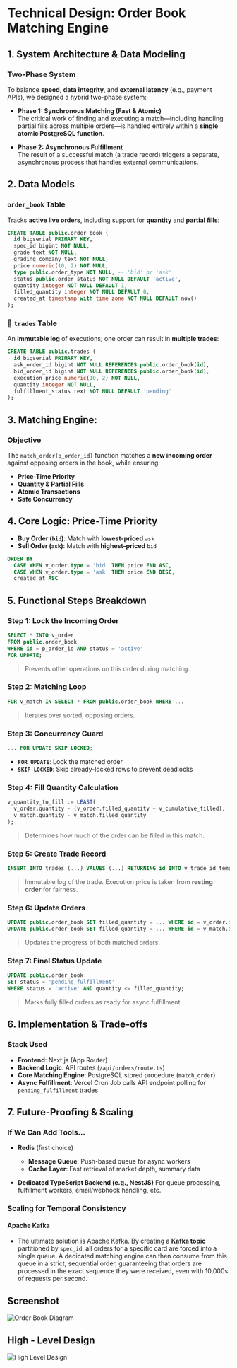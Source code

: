 # Technical Design: Order Book Matching Engine

## 1. System Architecture & Data Modeling

### Two-Phase System

To balance **speed**, **data integrity**, and **external latency** (e.g., payment APIs), we designed a hybrid two-phase system:

- **Phase 1: Synchronous Matching (Fast & Atomic)**  
  The critical work of finding and executing a match—including handling partial fills across multiple orders—is handled entirely within a **single atomic PostgreSQL function**.

- **Phase 2: Asynchronous Fulfillment**  
  The result of a successful match (a trade record) triggers a separate, asynchronous process that handles external communications.

## 2. Data Models

### `order_book` Table

Tracks **active live orders**, including support for **quantity** and **partial fills**:

```sql
CREATE TABLE public.order_book (
  id bigserial PRIMARY KEY,
  spec_id bigint NOT NULL,
  grade text NOT NULL,
  grading_company text NOT NULL,
  price numeric(10, 2) NOT NULL,
  type public.order_type NOT NULL, -- 'bid' or 'ask'
  status public.order_status NOT NULL DEFAULT 'active',
  quantity integer NOT NULL DEFAULT 1,
  filled_quantity integer NOT NULL DEFAULT 0,
  created_at timestamp with time zone NOT NULL DEFAULT now()
);
```

### 📄 `trades` Table

An **immutable log** of executions; one order can result in **multiple trades**:

```sql
CREATE TABLE public.trades (
  id bigserial PRIMARY KEY,
  ask_order_id bigint NOT NULL REFERENCES public.order_book(id),
  bid_order_id bigint NOT NULL REFERENCES public.order_book(id),
  execution_price numeric(10, 2) NOT NULL,
  quantity integer NOT NULL,
  fulfillment_status text NOT NULL DEFAULT 'pending'
);
```

## 3. Matching Engine:

### Objective

The `match_order(p_order_id)` function matches a **new incoming order** against opposing orders in the book, while ensuring:

- **Price-Time Priority**
- **Quantity & Partial Fills**
- **Atomic Transactions**
- **Safe Concurrency**

## 4. Core Logic: Price-Time Priority

- **Buy Order (`bid`)**: Match with **lowest-priced** `ask`
- **Sell Order (`ask`)**: Match with **highest-priced** `bid`

```sql
ORDER BY
  CASE WHEN v_order.type = 'bid' THEN price END ASC,
  CASE WHEN v_order.type = 'ask' THEN price END DESC,
  created_at ASC
```

## 5. Functional Steps Breakdown

### Step 1: Lock the Incoming Order

```sql
SELECT * INTO v_order
FROM public.order_book
WHERE id = p_order_id AND status = 'active'
FOR UPDATE;
```

> Prevents other operations on this order during matching.

### Step 2: Matching Loop

```sql
FOR v_match IN SELECT * FROM public.order_book WHERE ...
```

> Iterates over sorted, opposing orders.

### Step 3: Concurrency Guard

```sql
... FOR UPDATE SKIP LOCKED;
```

- **`FOR UPDATE`**: Lock the matched order
- **`SKIP LOCKED`**: Skip already-locked rows to prevent deadlocks

### Step 4: Fill Quantity Calculation

```sql
v_quantity_to_fill := LEAST(
  v_order.quantity - (v_order.filled_quantity + v_cumulative_filled),
  v_match.quantity - v_match.filled_quantity
);
```

> Determines how much of the order can be filled in this match.

### Step 5: Create Trade Record

```sql
INSERT INTO trades (...) VALUES (...) RETURNING id INTO v_trade_id_temp;
```

> Immutable log of the trade.
> Execution price is taken from **resting order** for fairness.

### Step 6: Update Orders

```sql
UPDATE public.order_book SET filled_quantity = ... WHERE id = v_order.id;
UPDATE public.order_book SET filled_quantity = ... WHERE id = v_match.id;
```

> Updates the progress of both matched orders.

### Step 7: Final Status Update

```sql
UPDATE public.order_book
SET status = 'pending_fulfillment'
WHERE status = 'active' AND quantity <= filled_quantity;
```

> Marks fully filled orders as ready for async fulfillment.

## 6. Implementation & Trade-offs

### Stack Used

- **Frontend**: Next.js (App Router)
- **Backend Logic**: API routes (`/api/orders/route.ts`)
- **Core Matching Engine**: PostgreSQL stored procedure (`match_order`)
- **Async Fulfillment**: Vercel Cron Job calls API endpoint polling for `pending_fulfillment` trades

## 7. Future-Proofing & Scaling

### If We Can Add Tools...

- **Redis** (first choice)

  - **Message Queue**: Push-based queue for async workers
  - **Cache Layer**: Fast retrieval of market depth, summary data

- **Dedicated TypeScript Backend (e.g., NestJS)**
  For queue processing, fulfillment workers, email/webhook handling, etc.

### Scaling for Temporal Consistency

#### Apache Kafka

- The ultimate solution is Apache Kafka. By creating a **Kafka topic** partitioned by `spec_id`, all orders for a specific card are forced into a single queue. A dedicated matching engine can then consume from this queue in a strict, sequential order, guaranteeing that orders are processed in the exact sequence they were received, even with 10,000s of requests per second.

## Screenshot

![Order Book Diagram](./app/public/ss.png)

## High - Level Design

![High Level Design](./app/public/hld.jpeg)
